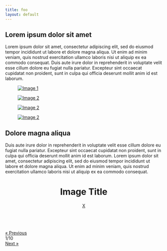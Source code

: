 ```yaml
---
title: foo
layout: default
---
```


<link rel="stylesheet" href="binjr_files/photo.css"> 
<script src="binjr_files/photo.js"></script> 

## Lorem ipsum dolor sit amet

Lorem ipsum dolor sit amet, consectetur adipiscing elit, sed do eiusmod tempor incididunt ut labore et dolore magna aliqua. Ut enim ad minim veniam, quis nostrud exercitation ullamco laboris nisi ut aliquip ex ea commodo consequat. Duis aute irure dolor in reprehenderit in voluptate velit esse cillum dolore eu fugiat nulla pariatur. Excepteur sint occaecat cupidatat non proident, sunt in culpa qui officia deserunt mollit anim id est laborum.

<div id="PhotoGallery" class="photo-gallery">
  <figure class="photo-gallery--image">
    <a href="../images/screenshot01.png" class="photo" title="Image 1 Description">
      <img src="../images/screenshot01.png" alt="Image 1" title="Image 1 Description">
    </a>
  </figure>
  <figure class="photo-gallery--image">
    <a href="../images/screenshot02.png" class="photo" title="Image 2 Description">
      <img  src="../images/screenshot02.png" alt="Image 2" title="Image 2 Description">
    </a>
  </figure> 
  <figure class="photo-gallery--image">
    <a href="binjr_files/screenshot03.png" class="photo" title="Image 2 Description">
      <img  src="../images/screenshot03.png" alt="Image 2" title="Image 2 Description">
    </a>
  </figure> 
  <figure class="photo-gallery--image">
    <a href="../images/screenshot04.png" class="photo" title="Image 2 Description">
      <img  src="../images/screenshot04.png" alt="Image 2" title="Image 2 Description">
    </a>
  </figure> 
</div>

## Dolore magna aliqua

Duis aute irure dolor in reprehenderit in voluptate velit esse cillum dolore eu fugiat nulla pariatur. Excepteur sint occaecat cupidatat non proident, sunt in culpa qui officia deserunt mollit anim id est laborum. Lorem ipsum dolor sit amet, consectetur adipiscing elit, sed do eiusmod tempor incididunt ut labore et dolore magna aliqua. Ut enim ad minim veniam, quis nostrud exercitation ullamco laboris nisi ut aliquip ex ea commodo consequat. 


<!-- Include this on pages you want the gallery to appear -->
<div id="PhotoViewer" class="photo-viewer">
  <header class="photo-viewer--title">
    <h1 id="PhotoViewerTitle">Image Title</h1>
    <div id="PhotoViewerClose" class="photo-viewer--close"><a href="#">X</a></div>
  </header>
  <div class="photo-viewer--container">
    <figure class="photo-viewer--current-image" id="PhotoViewerCurrentImageContainer">
      <img id="PhotoViewerCurrentImage" src="">
    </figure>
  </div>
  <div class="photo-viewer--controls">
      <div id="PhotoViewerPreviousImage" class="photo-viewer--previous-image"><a href="#">&laquo; Previous</a></div>
      <div id="PhotoViewerCount" class="photo-viewer--count">1/10</div>
      <div id="PhotoViewerNextImage" class="photo-viewer--next-image"><a href="#">Next &raquo;</a></div>
    </div>
</div>